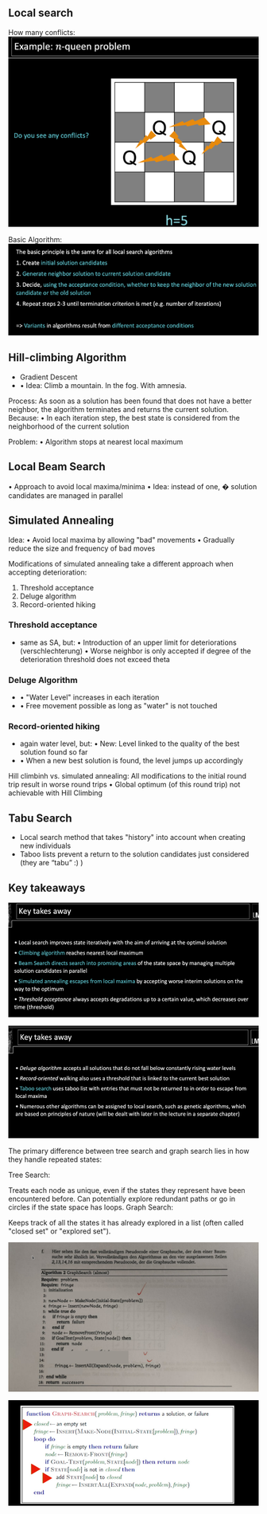 ## Local search

How many conflicts:
![img_26.png](img_26.png)

Basic Algorithm:
![img_27.png](img_27.png)


## Hill-climbing Algorithm
- Gradient Descent
- • Idea: Climb a mountain. In the fog. With amnesia.

Process: As soon as a solution has been found that does not have a better neighbor, the algorithm
terminates and returns the current solution. Because: • In each iteration step, the best state is considered from the neighborhood of the current
solution

Problem: • Algorithm stops at nearest local maximum

## Local Beam Search
• Approach to avoid local maxima/minima
• Idea: instead of one, � solution candidates are managed in parallel

## Simulated Annealing 
Idea:
• Avoid local maxima by allowing "bad" movements
• Gradually reduce the size and frequency of bad moves

Modifications of simulated annealing take a different approach when accepting deterioration:
1. Threshold acceptance
2. Deluge algorithm
3. Record-oriented hiking


### Threshold acceptance
- same as SA, but: • Introduction of an upper limit for deteriorations (verschlechterung)
• Worse neighbor is only accepted if degree of the deterioration threshold does not exceed theta

### Deluge Algorithm
- • "Water Level" increases in each iteration
- • Free movement possible as long as "water" is not touched

### Record-oriented hiking
- again water level, but: • New: Level linked to the quality of the best solution found so far 
- • When a new best solution is found, the level jumps up accordingly

Hill climbinh vs. simulated annealing:
All modifications to the initial round trip result in worse round trips
• Global optimum (of this round trip) not achievable with Hill Climbing

## Tabu Search
- Local search method that takes "history" into account when creating new individuals
- Taboo lists prevent a return to the solution candidates just considered (they are “tabu” :) )

## Key takeaways
![img_51.png](img_51.png)

![img_52.png](img_52.png)


The primary difference between tree search and graph search lies in how they handle repeated states:

Tree Search:

Treats each node as unique, even if the states they represent have been encountered before.
Can potentially explore redundant paths or go in circles if the state space has loops.
Graph Search:

Keeps track of all the states it has already explored in a list (often called "closed set" or "explored set").

![img_73.png](img_73.png)

![img_74.png](img_74.png)